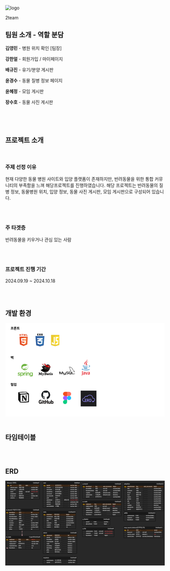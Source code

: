 ![logo](https://github.com/user-attachments/assets/aa253707-2dc4-4b6b-8a7f-6baf1e6d0471)

2team




## 팀원 소개 - 역할 분담
**김영민** - 병원 위치 확인 [팀장]   


**강한얼** - 회원가입 / 마이페이지


**배규진** - 유기/분양 게시판


**윤경수** - 동물 질병 정보 페이지


**윤혜정** - 모임 게시판


**장수호** - 동물 사진 게시판

<br />
<br />
<br />


## 프로젝트 소개
<br />


### 주제 선정 이유
  현재 다양한 동물 병원 사이트와 입양 플랫폼이 존재하지만, 반려동물을 위한 통합 커뮤니티의 부족함을 느껴 해당프로젝트를 진행하였습니다.
  해당 프로젝트는 반려동물의 질병 정보, 동물병원 위치, 입양 정보, 동물 사진 게시판, 모임 게시판으로 구성되어 있습니다.

<br />
<br />


### 주 타겟층
  반려동물을 키우거나 관심 있는 사람


<br />
<br />



### 프로젝트 진행 기간
  2024.09.19 ~ 2024.10.18

<br />
<br />


## 개발 환경
<img src="https://github.com/enjoymin/animal-place/blob/main/readmeFiles/skill.png">
<br />
<br />



## 타임테이블



<br />
<br />


## ERD
<img src="https://github.com/enjoymin/animal-place/blob/main/readmeFiles/table.png">




  

